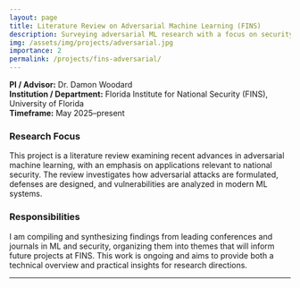 ```yaml
---
layout: page
title: Literature Review on Adversarial Machine Learning (FINS)
description: Surveying adversarial ML research with a focus on security applications.
img: /assets/img/projects/adversarial.jpg
importance: 2
permalink: /projects/fins-adversarial/
---
```


**PI / Advisor:** Dr. Damon Woodard  
**Institution / Department:** Florida Institute for National Security (FINS), University of Florida  
**Timeframe:** May 2025–present  

### Research Focus
This project is a literature review examining recent advances in adversarial machine learning, with an emphasis on applications relevant to national security. The review investigates how adversarial attacks are formulated, defenses are designed, and vulnerabilities are analyzed in modern ML systems.  

### Responsibilities
I am compiling and synthesizing findings from leading conferences and journals in ML and security, organizing them into themes that will inform future projects at FINS. This work is ongoing and aims to provide both a technical overview and practical insights for research directions.  

---
